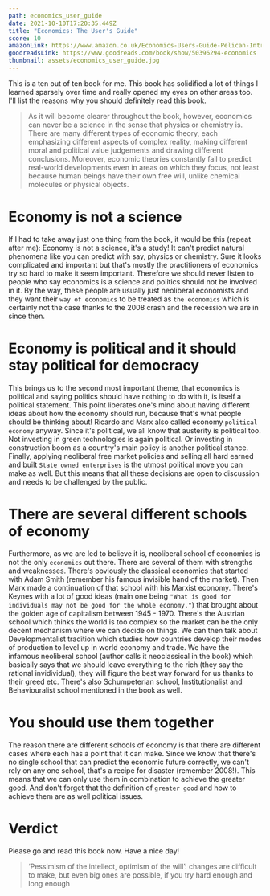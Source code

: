 ```yaml
---
path: economics_user_guide
date: 2021-10-10T17:20:35.449Z
title: "Economics: The User's Guide"
score: 10
amazonLink: https://www.amazon.co.uk/Economics-Users-Guide-Pelican-Introduction-ebook/dp/B00I9PVKIY/ref=sr_1_1?crid=2BPTV9KY37YN4&dchild=1&keywords=economics+users+guide&qid=1633886499&sprefix=economics+user%2Caps%2C164&sr=8-1
goodreadsLink: https://www.goodreads.com/book/show/50396294-economics
thumbnail: assets/economics_user_guide.jpg
---
```

This is a ten out of ten book for me. This book has solidified a lot of things I learned sparsely over time and really opened my eyes on other areas too. I'll list the reasons why you should definitely read this book.

> As it will become clearer throughout the book, however, economics can never be a science in the sense that physics or chemistry is. There are many different types of economic theory, each emphasizing different aspects of complex reality, making different moral and political value judgements and drawing different conclusions. Moreover, economic theories constantly fail to predict real-world developments even in areas on which they focus, not least because human beings have their own free will, unlike chemical molecules or physical objects.
> 

# Economy is not a science

If I had to take away just one thing from the book, it would be this (repeat after me): Economy is not a science, it's a study! It can't predict natural phenomena like you can predict with say, physics or chemistry. Sure it looks complicated and important but that's mostly the practitioners of economics try so hard to make it seem important. Therefore we should never listen to people who say economics is a science and politics should not be involved in it. By the way, these people are usually just neoliberal economists and they want their `way of economics` to be treated as `the economics` which is certainly not the case thanks to the 2008 crash and the recession we are in since then. 

# Economy is political and it should stay political for democracy

This brings us to the second most important theme, that economics is political and saying politics should have nothing to do with it, is itself a political statement. This point liberates one's mind about having different ideas about how the economy should run, because that's what people should be thinking about! Ricardo and Marx also called economy `political economy` anyway. Since it's political, we all know that austerity is political too. Not investing in green technologies is again political. Or investing in construction boom as a country's main policy is another political stance. Finally, applying neoliberal free market policies and selling all hard earned and built `State owned enterprises` is the utmost political move you can make as well. But this means that all these decisions are open to discussion and needs to be challenged by the public. 

# There are several different schools of economy

Furthermore, as we are led to believe it is, neoliberal school of economics is not the only `economics` out there. There are several of them with strengths and weaknesses. There's obviously the classical economics that started with Adam Smith (remember his famous invisible hand of the market). Then Marx made a continuation of that school with his Marxist economy. There's Keynes with a lot of good ideas (main one being `"What is good for individuals may not be good for the whole economy."`) that brought about the golden age of capitalism between 1945 - 1970. There's the Austrian school which thinks the world is too complex so the market can be the only decent mechanism where we can decide on things. We can then talk about Developmentalist tradition which studies how countries develop their modes of production to level up in world economy and trade. We have the infamous neoliberal school (author calls it neoclassical in the book) which basically says that we should leave everything to the rich (they say the rational invidividual), they will figure the best way forward for us thanks to their greed etc. There's also Schumpeterian school, Institutionalist and Behaviouralist school mentioned in the book as well.

# You should use them together

The reason there are different schools of economy is that there are different cases where each has a point that it can make. Since we know that there's no single school that can predict the economic future correctly, we can't rely on any one school, that's a recipe for disaster (remember 2008!). This means that we can only use them in combination to achieve the greater good. And don't forget that the definition of `greater good` and how to achieve them are as well political issues. 

# Verdict

Please go and read this book now. Have a nice day! 

> ‘Pessimism of the intellect, optimism of the will’: changes are difficult to make, but even big ones are possible, if you try hard enough and long enough
>